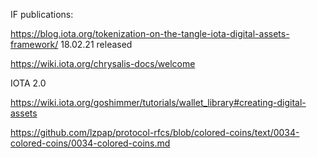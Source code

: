 IF publications:

https://blog.iota.org/tokenization-on-the-tangle-iota-digital-assets-framework/ 18.02.21 released

https://wiki.iota.org/chrysalis-docs/welcome

IOTA 2.0

https://wiki.iota.org/goshimmer/tutorials/wallet_library#creating-digital-assets

https://github.com/lzpap/protocol-rfcs/blob/colored-coins/text/0034-colored-coins/0034-colored-coins.md
